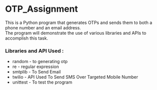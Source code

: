 # OTP_Assignment

This is a Python program that generates OTPs and sends them to both a phone number and an email address. <br>
The program will demonstrate the use of various libraries and APIs to accomplish this task.  <br>

<h3>Libraries and API Used : </h3>
<ul>
  <li>random - to generating otp</li>
  <li>re - regular expression</li>
  <li>smtplib - To Send Email </li>
  <li>twilio - API Used To Send SMS Over Targeted Mobile Number</li>
  <li>unittest  - To test the program</li>
</ul>
<br>
